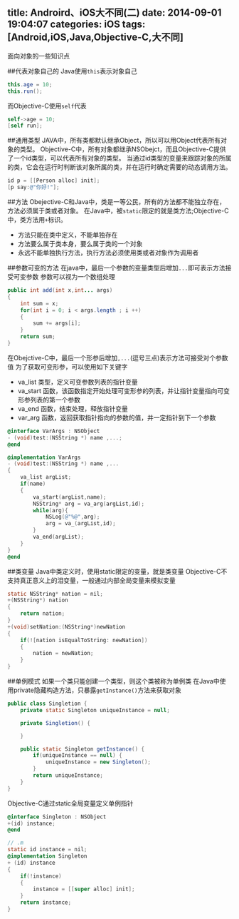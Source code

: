 title: Androird、iOS大不同(二)
date: 2014-09-01 19:04:07
categories: iOS
tags: [Android,iOS,Java,Objective-C,大不同]
---
面向对象的一些知识点
<!--more-->
##代表对象自己的
Java使用`this`表示对象自己
```java
this.age = 10;
this.run();
```
而Objective-C使用`self`代表
```objective-c
self->age = 10;
[self run];
```
##通用类型
JAVA中，所有类都默认继承Object，所以可以用Object代表所有对象的类型。
Objective-C中，所有对象都继承NSObejct，而且Objective-C提供了一个id类型，可以代表所有对象的类型。
当通过id类型的变量来跟踪对象的所属的类，它会在运行时判断该对象所属的类，并在运行时确定需要的动态调用方法。
```objective-C
id p = [[Person alloc] init];
[p say:@"你好!"];
```
##方法
Obejective-C和Java中，类是一等公民，所有的方法都不能独立存在，方法必须属于类或者对象。
在Java中，被`static`限定的就是类方法;Objective-C中，类方法用`+`标识。
- 方法只能在类中定义，不能单独存在
- 方法要么属于类本身，要么属于类的一个对象
- 永远不能单独执行方法，执行方法必须使用类或者对象作为调用者

##参数可变的方法
在java中，最后一个参数的变量类型后增加`...`即可表示方法接受可变参数
参数可以视为一个数组处理
```java
public int add(int x,int... args)
{
	int sum = x;
	for(int i = 0; i < args.length ; i ++)
	{
		sum += args[i];
	}
	return sum;
}
```
在Obejctive-C中，最后一个形参后增加`,...`(逗号三点)表示方法可接受对个参数值
为了获取可变形参，可以使用如下关键字
- va_list 类型，定义可变参数列表的指针变量
- va_start 函数，该函数指定开始处理可变形参的列表，并让指针变量指向可变形参列表的第一个参数
- va_end 函数，结束处理，释放指针变量
- var_arg 函数，返回获取指针指向的参数的值，并一定指针到下一个参数
```objective-C
@interface VarArgs : NSObject
- (void)test:(NSString *) name ,...;
@end

@implementation VarArgs
- (void)test:(NSString *) name ,...
{
	va_list argList;
	if(name)
	{
		va_start(argList,name);
		NSString* arg = va_arg(argList,id);
		while(arg){
			NSLog(@"%@",arg);
			arg = va_(argList,id);
		}
		va_end(argList);
	}
}
@end
```

##类变量
Java中类定义时，使用static限定的变量，就是类变量
Objective-C不支持真正意义上的泪变量，一般通过内部全局变量来模拟变量
```objective-C
static NSString* nation = nil;
+(NSString*) nation
{
	return nation;
}
+(void)setNation:(NSString*)newNation
{
	if(![nation isEqualToString: newNation])
	{
		nation = newNation;
	}	
}
```

##单例模式
如果一个类只能创建一个类型，则这个类被称为单例类
在Java中使用private隐藏构造方法，只暴露`getInstance()`方法来获取对象
```java
public class Singletion {
	private static Singleton uniqueInstance = null;

	private Singletion() {

	}

	public static Singleton getInstance() {
		if(uniqueInstance == null) {
			uniqueInstance = new Singleton();
		}
		return uniqueInstance;
	}
}
```
Objective-C通过static全局变量定义单例指针
```objective-C
@interface Singleton : NSObject
+(id) instance;
@end

// .m
static id instance = nil;
@implementation Singleton
+ (id) instance
{
	if(!instance)
	{
		instance = [[super alloc] init];
	}
	return instance;
}
```